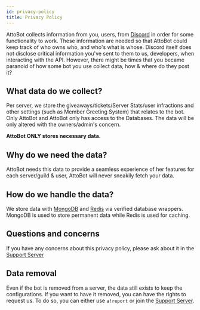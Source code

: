 ```yaml
---
id: privacy-policy
title: Privacy Policy
---
```


AttoBot collects information from you, users, from [Discord](https://discord.com) in order for some functionality to work. These information are needed so that AttoBot could keep track of who owns who, and who's what is whose. Discord itself does not disclose critical information you've sent to them to us, developers, when interacting with the API. However, there might be times that you became paranoid of how some bot you use collect data, how & where do they post it?

## What data do we collect?
Per server, we store the giveaways/tickets/Server Stats/user infractions and other settings (such as Member Greeting System) that relates to the bot. Only AttoBot and AttoBot only has access to the Databases. The data will be only altered with the owners/admin's concern.

**AttoBot ONLY stores necessary data.**

## Why do we need the data?
AttoBot needs this data to provide a seamless experience of her features for each server/guild & user, AttoBot will never sneakily fetch your data.

## How do we handle the data?
We store data with [MongoDB](https://quickmongo.js.org) and [Redis](https://docs.redislabs.com/latest/rs/references/client_references/client_ioredis/) via verified database wrappers. MongoDB is used to store permanent data while Redis is used for caching.

## Questions and concerns
If you have any concerns about this privacy policy, please ask about it in the [Support Server](https://support.attobot.xyz)

## Data removal
Even if the bot is removed from a server, the data still exists to keep the configurations. If you want to have it removed, you can have the rights to request us. To do so, you can either use `a!report` or join the [Support Server](https://support.attobot.xyz).